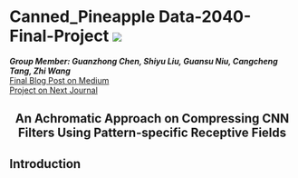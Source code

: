 # Canned_Pineapple Data-2040-Final-Project  ![](https://img.shields.io/badge/python-3.7+-pink.svg)

***Group Member: Guanzhong Chen, Shiyu Liu, Guansu Niu, Cangcheng Tang, Zhi Wang***  
[Final Blog Post on Medium](bit.ly/CNN_Compression)  
[Project on Next Journal](bit.ly/NJ_CNN_Compression)  

## <center>An Achromatic Approach on Compressing CNN Filters Using Pattern-specific Receptive Fields</center>

## Introduction

